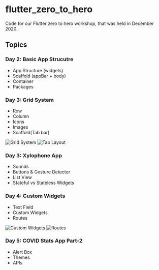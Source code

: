 # flutter_zero_to_hero
Code for our Flutter zero to hero workshop, that was held in December 2020.

## Topics

### Day 2: Basic App Strucutre
 - App Structure (widgets)
 - Scaffold (appBar + body)
 - Container
 - Packages

### Day 3: Grid System
 - Row
 - Column
 - Icons
 - Images
 - Scaffold(Tab bar)

 ![Grid System](screenshots/grid_system.png) ![Tab Layout](screenshots/tab_layout.png)

### Day 3: Xylophone App
 - Sounds
 - Buttons & Gesture Detector
 - List View
 - Stateful vs Stateless Widgets

### Day 4: Custom Widgets
- Text Field
- Custom Widgets
- Routes

![Custom Widgets](screenshots/custom_widgets.png) ![Routes](screenshots/routes.png)

### Day 5: COVID Stats App Part-2
- Alert Box
- Themes
- APIs
